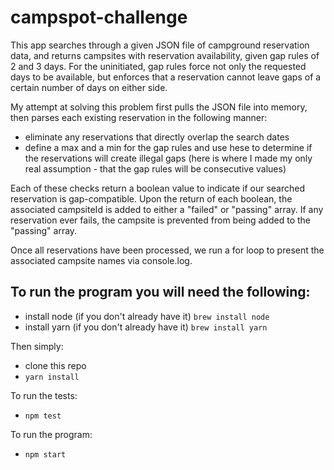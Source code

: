 # campspot-challenge

This app searches through a given JSON file of campground reservation data, and returns campsites with reservation availability, given gap rules of 2 and 3 days. For the uninitiated, gap rules force not only the requested days to be available, but enforces that a reservation cannot leave gaps of a certain number of days on either side.

My attempt at solving this problem first pulls the JSON file into memory, then parses each existing reservation in the following manner:
 - eliminate any reservations that directly overlap the search dates
 - define a max and a min for the gap rules and use hese to determine if the reservations will create illegal gaps
 (here is where I made my only real assumption - that the gap rules will be consecutive values)  
 
Each of these checks return a boolean value to indicate if our searched reservation is gap-compatible.
Upon the return of each boolean, the associated campsiteId is added to either a "failed" or "passing" array. If any reservation ever fails, the campsite is prevented from being added to the "passing" array.

Once all reservations have been processed, we run a for loop to present the associated campsite names via console.log.

## To run the program you will need the following:
- install node (if you don't already have it) `brew install node`
- install yarn (if you don't already have it) `brew install yarn`

Then simply:
- clone this repo
- `yarn install`

To run the tests:
- `npm test`
 
To run the program:
- `npm start`
